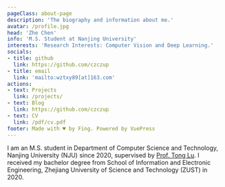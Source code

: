 ```yaml
---
pageClass: about-page
description: 'The biography and information about me.'
avatar: /profile.jpg
head: 'Zhe Chen'
info: 'M.S. Student at Nanjing University'
interests: 'Research Interests: Computer Vision and Deep Learning.'
socials:
- title: github
  link: https://github.com/czczup
- title: email
  link: 'mailto:wztxy89[at]163.com'
actions:
- text: Projects
  link: /projects/
- text: Blog
  link: https://github.com/czczup
- text: CV
  link: /pdf/cv.pdf
footer: Made with ♥ by Fing. Powered by VuePress
---
```


<AboutCard :frontmatter="$page.frontmatter" >

I am an M.S. student in Department of Computer Science and Technology, Nanjing University (NJU) since 2020, supervised by [Prof. Tong Lu](https://cs.nju.edu.cn/lutong/). 
I received my bachelor degree from School of Information and Electronic Engineering, Zhejiang University of Science and Technology (ZUST) in 2020.

</AboutCard>

<style lang="stylus">

.theme-container.about-page .page
  background-color #e6ecf0
  min-height calc(100vh)
  
  .last-updated
    display none

</style>